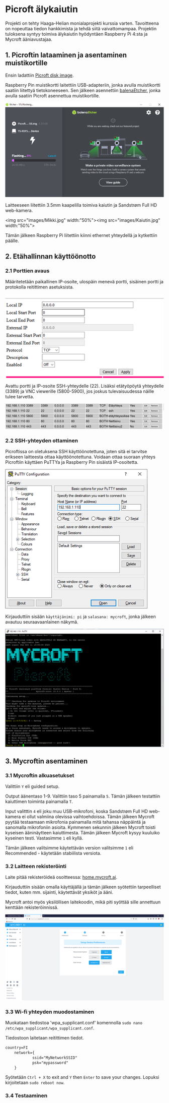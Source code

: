 # Picroft älykaiutin

Projekti on tehty Haaga-Helian monialaprojekti kurssia varten. Tavoitteena on nopeuttaa tiedon hankkimista ja tehdä siitä vaivattomampaa. Projektin tuloksena syntyy toimiva älykaiutin hyödyntäen Raspberry Pi 4:sta ja Mycroft ääniavustajaa.

## 1. Picroftin lataaminen ja asentaminen muistikortille

Ensin ladattiin [Picroft disk image](https://drive.google.com/uc?id=1nyd5l5vgRy--Y3VG3AXUAiBio2QEF1O8&export=download).

Raspberry Pin muistikortti laitettiin USB-adapteriin, jonka avulla muistikortti saatiin liitettyä tietokoneeseen. Sen jälkeen asennettiin [balenaEtcher](https://www.balena.io/etcher/), jonka avulla saatiin Picroft asennettua muistikortille.

![Etcher](images/etcher.png)

Laitteeseen liitettiin 3.5mm kaapelilla toimiva kaiutin ja Sandstrøm Full HD web-kamera.

<img src="images/Mikki.jpg" width:"50%"><img src="images/Kaiutin.jpg" width:"50%">

Tämän jälkeen Raspberry Pi liitettiin kiinni ethernet yhteydellä ja kytkettiin päälle. 

## 2. Etähallinnan käyttöönotto

### 2.1 Porttien avaus

Määritetetään paikallinen IP-osoite, ulospäin menevä portti, sisäinen portti ja protokolla reitittimen asetuksista.

![Portti2](images/2.PNG)

Avattu portti ja IP-osoite SSH-yhteydelle (22). Lisäksi etätyöpöytä yhteydelle (3389) ja VNC viewerille (5800-5900), jos joskus tulevaisuudessa näille tulee tarvetta. 

![Portti3](images/3.PNG)

### 2.2 SSH-yhteyden ottaminen

Picroftissa on oletuksena SSH käyttöönotettuna, joten sitä ei tarvitse erikseen laitteesta ottaa käyttöönotettuna. Voidaan ottaa suoraan yhteys Picroftiin käyttäen PuTTYa ja Raspberry Pin sisäistä IP-osoitetta.

![Putty](images/Putty1.PNG)

Kirjauduttiin sisään `käyttäjänimi: pi` ja `salasana: mycroft`, jonka jälkeen avautuu seuraavaanlainen näkymä. 

![aloitus](images/Aloitus1.png)

## 3. Mycroftin asentaminen

### 3.1 Mycroftin alkuasetukset

Valittiin `Y` eli guided setup.

Output äänentaso 1-9. Valittiin taso 5 painamalla `5`. Tämän jälkeen testattiin kaiuttimen toiminta painamalla `T`.

Input valitttin `4` eli joku muu USB-mikrofoni, koska Sandstrøm Full HD web-kamera ei ollut valmiina olevissa vaihtoehdoissa. Tämän jälkeen Mycroft pyytää testaamaan mikrofonia painamalla mitä tahansa näppäintä ja sanomalla mikrofoniin asioita. Kymmenen sekunnin jälkeen Mycroft toisti kyseisen ääninäytteen kaiuttimesta. Tämän jälkeen Mycroft kysyy kuuluiko kyseinen testi. Vastasimme `1` eli kyllä. 

Tämän jälkeen valitsimme käytettävän version valitsimme `1` eli Recommended - käytetään stabiilista versiota.

### 3.2 Laitteen rekisteröinti

Laite pitää rekisteröideä osoitteessa: [home.mycroft.ai](https://sso.mycroft.ai/login?redirect=https:%2F%2Fhome.mycroft.ai%2F).

Kirjauduttiin sisään omalla käyttäjällä ja tämän jälkeen syötettiin tarpeelliset tiedot, kuten mm. sijainti, käytettävät yksiköt ja ääni.

Mycroft antoi myös yksilöllisen laitekoodin, mikä piti syöttää sille annettuun kenttään rekisteröinnissä.

![Portaali](images/Portaali1.png)

### 3.3 Wi-fi yhteyden muodostaminen

Muokataan tiedostoa 'wpa_supplicant.conf' komennolla `sudo nano /etc/wpa_supplicant/wpa_supplicant.conf`.

Tiedostoon laitetaan reitittimen tiedot.
```
country=FI
    network={
            ssid="MyNetworkSSID"
            psk="mypassword"
    }
```
Syötetään `Ctrl + X` to exit and `Y` then `Enter` to save your changes.
Lopuksi kirjoitetaan  `sudo reboot now`.

### 3.4 Testaaminen



